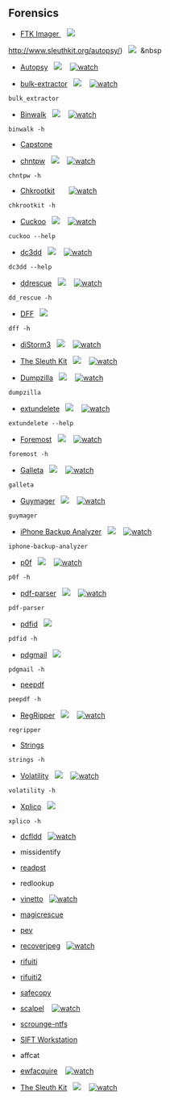 ## Forensics



* [FTK Imager ](https://go.exterro.com/l/43312/2022-08-23/f7rylq)&nbsp;&nbsp;&nbsp;[![](https://https://go.exterro.com/l/43312/2022-08-23/f7rylq)](https://go.exterro.com/l/43312/2022-08-23/f7rylq)&nbsp;&nbsp;&nbsp; 

http://www.sleuthkit.org/autopsy/)&nbsp;&nbsp;&nbsp;[![](https://raw.githubusercontent.com/hhhrrrttt222111/Ethical-Hacking-Tools/master/0/github.png?token=AKLVDP4M2RTUFTJVE5QLRV26WYYCE)](https://github.com/sleuthkit/autopsy)&nbsp;&nbsp;&nbsp

* [Autopsy](http://www.sleuthkit.org/autopsy/)&nbsp;&nbsp;&nbsp;[![](https://raw.githubusercontent.com/hhhrrrttt222111/Ethical-Hacking-Tools/master/0/github.png?token=AKLVDP4M2RTUFTJVE5QLRV26WYYCE)](https://github.com/sleuthkit/autopsy)&nbsp;&nbsp;&nbsp; [![watch](https://raw.githubusercontent.com/hhhrrrttt222111/Ethical-Hacking-Tools/master/0/yt.png?token=AKLVDPY5647PJVN6MSLDOHS6WYYGY)](https://www.youtube.com/watch?v=HNJuQyWJhwg)

* [bulk-extractor](https://tools.kali.org/forensics/bulk-extractor)&nbsp;&nbsp;&nbsp;[![](https://raw.githubusercontent.com/hhhrrrttt222111/Ethical-Hacking-Tools/master/0/gitlab.png?token=AKLVDP5MB6RCSXS423WWIA26WYYWM)](https://gitlab.com/kalilinux/packages/bulk-extractor)&nbsp;&nbsp;&nbsp; [![watch](https://raw.githubusercontent.com/hhhrrrttt222111/Ethical-Hacking-Tools/master/0/yt.png?token=AKLVDPY5647PJVN6MSLDOHS6WYYGY)](https://www.youtube.com/watch?v=V41wfNKtF7Y)
``` 
bulk_extractor
```
* [Binwalk](http://tools.kali.org/forensics/binwalk)&nbsp;&nbsp;&nbsp;[![](https://raw.githubusercontent.com/hhhrrrttt222111/Ethical-Hacking-Tools/master/0/github.png?token=AKLVDP4M2RTUFTJVE5QLRV26WYYCE)](https://github.com/ReFirmLabs/binwalk)&nbsp;&nbsp;&nbsp; [![watch](https://raw.githubusercontent.com/hhhrrrttt222111/Ethical-Hacking-Tools/master/0/yt.png?token=AKLVDPY5647PJVN6MSLDOHS6WYYGY)](https://www.youtube.com/watch?v=kVeAXSS-H8U)
``` 
binwalk -h
```
* [Capstone](https://tools.kali.org/forensics/capstone)

* [chntpw](https://tools.kali.org/password-attacks/chntpw)&nbsp;&nbsp;&nbsp;[![](https://raw.githubusercontent.com/hhhrrrttt222111/Ethical-Hacking-Tools/master/0/gitlab.png?token=AKLVDP5MB6RCSXS423WWIA26WYYWM)](https://gitlab.com/kalilinux/packages/chntpw)&nbsp;&nbsp;&nbsp; [![watch](https://raw.githubusercontent.com/hhhrrrttt222111/Ethical-Hacking-Tools/master/0/yt.png?token=AKLVDPY5647PJVN6MSLDOHS6WYYGY)](https://www.youtube.com/watch?v=m_6SY8r0VY0)
``` 
chntpw -h
```
* [Chkrootkit](https://en.wikipedia.org/wiki/Chkrootkit)&nbsp;&nbsp;&nbsp;&nbsp;&nbsp;&nbsp; [![watch](https://raw.githubusercontent.com/hhhrrrttt222111/Ethical-Hacking-Tools/master/0/yt.png?token=AKLVDPY5647PJVN6MSLDOHS6WYYGY)](https://www.youtube.com/watch?v=I5PwKM7UmTM)
``` 
chkrootkit -h
```
* [Cuckoo](https://tools.kali.org/forensics/cuckoo)&nbsp;&nbsp;&nbsp;[![](https://raw.githubusercontent.com/hhhrrrttt222111/Ethical-Hacking-Tools/master/0/github.png?token=AKLVDP4M2RTUFTJVE5QLRV26WYYCE)](https://github.com/cuckoosandbox)&nbsp;&nbsp;&nbsp; [![watch](https://raw.githubusercontent.com/hhhrrrttt222111/Ethical-Hacking-Tools/master/0/yt.png?token=AKLVDPY5647PJVN6MSLDOHS6WYYGY)](https://www.youtube.com/watch?v=xadEiL2gMyw)
``` 
cuckoo --help
```
* [dc3dd](https://tools.kali.org/forensics/dc3dd)&nbsp;&nbsp;&nbsp;[![](https://raw.githubusercontent.com/hhhrrrttt222111/Ethical-Hacking-Tools/master/0/gitlab.png?token=AKLVDP5MB6RCSXS423WWIA26WYYWM)](https://gitlab.com/kalilinux/packages/dc3dd)&nbsp;&nbsp;&nbsp; [![watch](https://raw.githubusercontent.com/hhhrrrttt222111/Ethical-Hacking-Tools/master/0/yt.png?token=AKLVDPY5647PJVN6MSLDOHS6WYYGY)](https://www.youtube.com/watch?v=u9KNWItM3o0)
``` 
dc3dd --help
```
* [ddrescue](https://tools.kali.org/forensics/ddrescue)&nbsp;&nbsp;&nbsp;[![](https://raw.githubusercontent.com/hhhrrrttt222111/Ethical-Hacking-Tools/master/0/gitlab.png?token=AKLVDP5MB6RCSXS423WWIA26WYYWM)](https://gitlab.com/kalilinux/packages/ddrescue)&nbsp;&nbsp;&nbsp; [![watch](https://raw.githubusercontent.com/hhhrrrttt222111/Ethical-Hacking-Tools/master/0/yt.png?token=AKLVDPY5647PJVN6MSLDOHS6WYYGY)](https://www.youtube.com/watch?v=9mCLjMdWAoI)
``` 
dd_rescue -h
```
* [DFF](https://tools.kali.org/forensics/dff)&nbsp;&nbsp;&nbsp;[![](https://raw.githubusercontent.com/hhhrrrttt222111/Ethical-Hacking-Tools/master/0/gitlab.png?token=AKLVDP5MB6RCSXS423WWIA26WYYWM)](https://gitlab.com/kalilinux/packages/dff)
``` 
dff -h
```
* [diStorm3](https://tools.kali.org/reverse-engineering/distorm3)&nbsp;&nbsp;&nbsp;[![](https://raw.githubusercontent.com/hhhrrrttt222111/Ethical-Hacking-Tools/master/0/github.png?token=AKLVDP4M2RTUFTJVE5QLRV26WYYCE)](https://github.com/gdabah/distorm)&nbsp;&nbsp;&nbsp; [![watch](https://raw.githubusercontent.com/hhhrrrttt222111/Ethical-Hacking-Tools/master/0/yt.png?token=AKLVDPY5647PJVN6MSLDOHS6WYYGY)](https://www.youtube.com/watch?v=crLzoDU2zSw)

* [The Sleuth Kit](https://www.sleuthkit.org/)&nbsp;&nbsp;&nbsp;[![](https://raw.githubusercontent.com/hhhrrrttt222111/Ethical-Hacking-Tools/master/0/github.png?token=AKLVDP4M2RTUFTJVE5QLRV26WYYCE)](https://github.com/sleuthkit/sleuthkit)&nbsp;&nbsp;&nbsp; [![watch](https://raw.githubusercontent.com/hhhrrrttt222111/Ethical-Hacking-Tools/master/0/yt.png?token=AKLVDPY5647PJVN6MSLDOHS6WYYGY)](https://www.youtube.com/watch?v=R-IE2j04Chc)

* [Dumpzilla](https://tools.kali.org/forensics/dumpzilla)&nbsp;&nbsp;&nbsp;[![](https://raw.githubusercontent.com/hhhrrrttt222111/Ethical-Hacking-Tools/master/0/gitlab.png?token=AKLVDP5MB6RCSXS423WWIA26WYYWM)](https://gitlab.com/kalilinux/packages/dumpzilla)&nbsp;&nbsp;&nbsp; [![watch](https://raw.githubusercontent.com/hhhrrrttt222111/Ethical-Hacking-Tools/master/0/yt.png?token=AKLVDPY5647PJVN6MSLDOHS6WYYGY)](https://www.youtube.com/watch?v=fc8oZcTtidw)
``` 
dumpzilla
```
* [extundelete](https://tools.kali.org/forensics/extundelete)&nbsp;&nbsp;&nbsp;[![](https://raw.githubusercontent.com/hhhrrrttt222111/Ethical-Hacking-Tools/master/0/gitlab.png?token=AKLVDP5MB6RCSXS423WWIA26WYYWM)](https://gitlab.com/kalilinux/packages/extundelete)&nbsp;&nbsp;&nbsp; [![watch](https://raw.githubusercontent.com/hhhrrrttt222111/Ethical-Hacking-Tools/master/0/yt.png?token=AKLVDPY5647PJVN6MSLDOHS6WYYGY)](https://www.youtube.com/watch?v=TodA-Nk8lsk)
``` 
extundelete --help
```
* [Foremost](https://tools.kali.org/forensics/foremost)&nbsp;&nbsp;&nbsp;[![](https://raw.githubusercontent.com/hhhrrrttt222111/Ethical-Hacking-Tools/master/0/gitlab.png?token=AKLVDP5MB6RCSXS423WWIA26WYYWM)](https://gitlab.com/kalilinux/packages/foremost)&nbsp;&nbsp;&nbsp; [![watch](https://raw.githubusercontent.com/hhhrrrttt222111/Ethical-Hacking-Tools/master/0/yt.png?token=AKLVDPY5647PJVN6MSLDOHS6WYYGY)](https://www.youtube.com/watch?v=UlnNnn0obSM)
``` 
foremost -h
```
* [Galleta](https://tools.kali.org/forensics/galleta)&nbsp;&nbsp;&nbsp;[![](https://raw.githubusercontent.com/hhhrrrttt222111/Ethical-Hacking-Tools/master/0/gitlab.png?token=AKLVDP5MB6RCSXS423WWIA26WYYWM)](https://gitlab.com/kalilinux/packages/galleta)&nbsp;&nbsp;&nbsp; [![watch](https://raw.githubusercontent.com/hhhrrrttt222111/Ethical-Hacking-Tools/master/0/yt.png?token=AKLVDPY5647PJVN6MSLDOHS6WYYGY)](https://www.youtube.com/watch?v=yS1OhNX5oQA)
``` 
galleta
```
* [Guymager](https://tools.kali.org/forensics/guymager)&nbsp;&nbsp;&nbsp;[![](https://raw.githubusercontent.com/hhhrrrttt222111/Ethical-Hacking-Tools/master/0/gitlab.png?token=AKLVDP5MB6RCSXS423WWIA26WYYWM)](https://gitlab.com/kalilinux/packages/guymager)&nbsp;&nbsp;&nbsp; [![watch](https://raw.githubusercontent.com/hhhrrrttt222111/Ethical-Hacking-Tools/master/0/yt.png?token=AKLVDPY5647PJVN6MSLDOHS6WYYGY)](https://www.youtube.com/watch?v=mqHx7HutQLo)
``` 
guymager
```
* [iPhone Backup Analyzer](https://tools.kali.org/forensics/iphone-backup-analyzer)&nbsp;&nbsp;&nbsp;[![](https://raw.githubusercontent.com/hhhrrrttt222111/Ethical-Hacking-Tools/master/0/gitlab.png?token=AKLVDP5MB6RCSXS423WWIA26WYYWM)](https://gitlab.com/kalilinux/packages/iphone-backup-analyzer)&nbsp;&nbsp;&nbsp; [![watch](https://raw.githubusercontent.com/hhhrrrttt222111/Ethical-Hacking-Tools/master/0/yt.png?token=AKLVDPY5647PJVN6MSLDOHS6WYYGY)](https://www.youtube.com/watch?v=-u8Ccsz-uI0)
``` 
iphone-backup-analyzer
```
* [p0f](https://tools.kali.org/information-gathering/p0f)&nbsp;&nbsp;&nbsp;[![](https://raw.githubusercontent.com/hhhrrrttt222111/Ethical-Hacking-Tools/master/0/gitlab.png?token=AKLVDP5MB6RCSXS423WWIA26WYYWM)](https://gitlab.com/kalilinux/packages/p0f)&nbsp;&nbsp;&nbsp; [![watch](https://raw.githubusercontent.com/hhhrrrttt222111/Ethical-Hacking-Tools/master/0/yt.png?token=AKLVDPY5647PJVN6MSLDOHS6WYYGY)](https://www.youtube.com/watch?v=-QMNlkbVxmw)
``` 
p0f -h
```
* [pdf-parser](https://tools.kali.org/forensics/pdf-parser)&nbsp;&nbsp;&nbsp;[![](https://raw.githubusercontent.com/hhhrrrttt222111/Ethical-Hacking-Tools/master/0/gitlab.png?token=AKLVDP5MB6RCSXS423WWIA26WYYWM)](https://gitlab.com/kalilinux/packages/pdf-parser)&nbsp;&nbsp;&nbsp; [![watch](https://raw.githubusercontent.com/hhhrrrttt222111/Ethical-Hacking-Tools/master/0/yt.png?token=AKLVDPY5647PJVN6MSLDOHS6WYYGY)](https://www.youtube.com/watch?v=E0oxxJn7sLM)
``` 
pdf-parser
```
* [pdfid](https://tools.kali.org/forensics/pdfid)&nbsp;&nbsp;&nbsp;[![](https://raw.githubusercontent.com/hhhrrrttt222111/Ethical-Hacking-Tools/master/0/gitlab.png?token=AKLVDP5MB6RCSXS423WWIA26WYYWM)](https://gitlab.com/kalilinux/packages/pdfid)
``` 
pdfid -h
```
* [pdgmail](https://tools.kali.org/forensics/pdgmail)&nbsp;&nbsp;&nbsp;[![](https://raw.githubusercontent.com/hhhrrrttt222111/Ethical-Hacking-Tools/master/0/gitlab.png?token=AKLVDP5MB6RCSXS423WWIA26WYYWM)](https://gitlab.com/kalilinux/packages/pdgmail) 
``` 
pdgmail -h
```
* [peepdf](https://tools.kali.org/forensics/peepdf)
``` 
peepdf -h
```
* [RegRipper](https://tools.kali.org/forensics/regripper)&nbsp;&nbsp;&nbsp;[![](https://raw.githubusercontent.com/hhhrrrttt222111/Ethical-Hacking-Tools/master/0/github.png?token=AKLVDP4M2RTUFTJVE5QLRV26WYYCE)](https://github.com/keydet89/RegRipper2.8)&nbsp;&nbsp;&nbsp; [![watch](https://raw.githubusercontent.com/hhhrrrttt222111/Ethical-Hacking-Tools/master/0/yt.png?token=AKLVDPY5647PJVN6MSLDOHS6WYYGY)](https://www.youtube.com/watch?v=WmUVpBw-jtk)
``` 
regripper
```
* [Strings](https://www.howtogeek.com/427805/how-to-use-the-strings-command-on-linux/)&nbsp;&nbsp;&nbsp;
``` 
strings -h
```
* [Volatility](https://tools.kali.org/forensics/volatility)&nbsp;&nbsp;&nbsp;[![](https://raw.githubusercontent.com/hhhrrrttt222111/Ethical-Hacking-Tools/master/0/github.png?token=AKLVDP4M2RTUFTJVE5QLRV26WYYCE)](https://github.com/volatilityfoundation/volatility)&nbsp;&nbsp;&nbsp; [![watch](https://raw.githubusercontent.com/hhhrrrttt222111/Ethical-Hacking-Tools/master/0/yt.png?token=AKLVDPY5647PJVN6MSLDOHS6WYYGY)](https://www.youtube.com/watch?v=Cs0Gc3GtfZY)
``` 
volatility -h
```
* [Xplico](https://tools.kali.org/information-gathering/xplico)&nbsp;&nbsp;&nbsp;[![](https://raw.githubusercontent.com/hhhrrrttt222111/Ethical-Hacking-Tools/master/0/gitlab.png?token=AKLVDP5MB6RCSXS423WWIA26WYYWM)](https://gitlab.com/kalilinux/packages/xplico)
``` 
xplico -h
```
* [dcfldd](https://null-byte.wonderhowto.com/how-to/hack-like-pro-digital-forensics-using-kali-part-2-acquiring-hard-drive-image-for-analysis-0155533/)&nbsp;&nbsp;&nbsp;[![watch](https://raw.githubusercontent.com/hhhrrrttt222111/Ethical-Hacking-Tools/master/0/yt.png?token=AKLVDPY5647PJVN6MSLDOHS6WYYGY)](https://www.youtube.com/watch?v=CzLeqjAf95c)

* missidentify

* [readpst](https://installlion.com/kali/kali/main/r/readpst/install/index.html)

* redlookup

* [vinetto](http://vinetto.sourceforge.net/)&nbsp;&nbsp;&nbsp;[![watch](https://raw.githubusercontent.com/hhhrrrttt222111/Ethical-Hacking-Tools/master/0/yt.png?token=AKLVDPY5647PJVN6MSLDOHS6WYYGY)](https://www.youtube.com/watch?v=D8VCQ1b6NJI)

* [magicrescue](https://installlion.com/kali/kali/main/m/magicrescue/install/index.html)


* [pev](https://installlion.com/kali/kali/main/p/pev/install/index.html)

* [recoverjpeg](https://installlion.com/kali/kali/main/r/recoverjpeg/install/index.html)&nbsp;&nbsp;&nbsp;[![watch](https://raw.githubusercontent.com/hhhrrrttt222111/Ethical-Hacking-Tools/master/0/yt.png?token=AKLVDPY5647PJVN6MSLDOHS6WYYGY)](https://www.youtube.com/watch?v=DskqctlV3Co)

* [rifuiti](https://installlion.com/kali/kali/main/r/rifiuti/index.html)

* [rifuiti2](https://kalilinuxtutorials.com/rifiuti2/)&nbsp;&nbsp;&nbsp;

* [safecopy](https://installlion.com/kali/kali/main/s/safecopy/install/index.html)

* [scalpel](https://www.howtoforge.com/recover-deleted-files-with-scalpel)&nbsp;&nbsp;&nbsp; [![watch](https://raw.githubusercontent.com/hhhrrrttt222111/Ethical-Hacking-Tools/master/0/yt.png?token=AKLVDPY5647PJVN6MSLDOHS6WYYGY)](https://www.youtube.com/watch?v=1_yeQstTD9o)

* [scrounge-ntfs](https://en.kali.tools/all/?tool=1208)

* [SIFT Workstation](https://www.sans.org/tools/sift-workstation)

* affcat

* [ewfacquire](https://linux.die.net/man/1/ewfacquire)&nbsp;&nbsp;&nbsp; [![watch](https://raw.githubusercontent.com/hhhrrrttt222111/Ethical-Hacking-Tools/master/0/yt.png?token=AKLVDPY5647PJVN6MSLDOHS6WYYGY)](https://www.youtube.com/watch?v=4D5XZ0AK9ak)

* [The Sleuth Kit](https://www.sleuthkit.org/)&nbsp;&nbsp;&nbsp;[![](https://raw.githubusercontent.com/hhhrrrttt222111/Ethical-Hacking-Tools/master/0/github.png?token=AKLVDP4M2RTUFTJVE5QLRV26WYYCE)](https://github.com/sleuthkit/sleuthkit)&nbsp;&nbsp;&nbsp; [![watch](https://raw.githubusercontent.com/hhhrrrttt222111/Ethical-Hacking-Tools/master/0/yt.png?token=AKLVDPY5647PJVN6MSLDOHS6WYYGY)](https://www.youtube.com/watch?v=R-IE2j04Chc)

